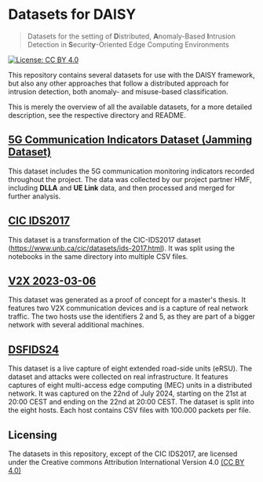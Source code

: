 # Datasets for DAISY

> Datasets for the setting of **D**istributed, **A**nomaly-Based **I**ntrusion 
> Detection in **S**ecurit**y**-Oriented Edge Computing Environments

[![License: CC BY 4.0](https://img.shields.io/badge/License-CC%20BY%204.0-lightgrey.svg)](https://github.com/daisy-field/datasets/blob/main/LICENSE.txt)

This repository contains several datasets for use with the DAISY framework, but also 
any other approaches that follow a distributed approach for intrusion detection, both 
anomaly- and misuse-based classification.

This is merely the overview of all the available datasets, for a more detailed 
description, see the respective directory and README.

## [5G Communication Indicators Dataset (Jamming Dataset)](Jamming/README.md)

This dataset includes the 5G communication monitoring indicators recorded throughout the 
project. The data was collected by our project partner HMF, including **DLLA** and **UE 
Link** data, and then processed and merged for further analysis.

## [CIC IDS2017](CIC_IDS2017/README.md)

This dataset is a transformation of the CIC-IDS2017 dataset 
(https://www.unb.ca/cic/datasets/ids-2017.html). It was split using the 
notebooks in the same directory into multiple CSV files.

## [V2X 2023-03-06](v2x_2023-03-06/README.md)

This dataset was generated as a proof of concept for a master's thesis. It features
two V2X communication devices and is a capture of real network traffic. The two
hosts use the identifiers 2 and 5, as they are part of a bigger network with 
several additional machines.

## [DSFIDS24](DSFIDS24/README.md)

This dataset is a live capture of eight extended road-side units (eRSU). The dataset and
attacks were collected on real infrastructure. It features captures of eight 
multi-access edge computing (MEC) units in a distributed network. It was captured on
the 22nd of July 2024, starting on the 21st at 20:00 CEST and ending on the 22nd at
20:00 CEST. The dataset is split into the eight hosts. Each host contains CSV files with
100.000 packets per file.

## Licensing

The datasets in this repository, except of the CIC IDS2017, are licensed under the 
Creative commons Attribution International Version 4.0 [(CC BY 4.0)](https://github.com/daisy-field/datasets/blob/main/LICENSE.txt)